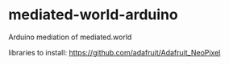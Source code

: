 # mediated-world-arduino
Arduino mediation of mediated.world

libraries to install:
https://github.com/adafruit/Adafruit_NeoPixel
